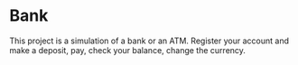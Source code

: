 # Bank
This project is a simulation of a bank or an ATM.
Register your account and make a deposit, pay, check your balance,
change the currency.
